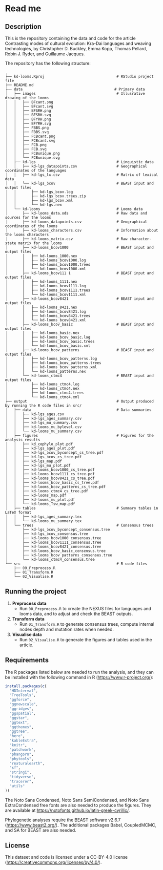 # Read me

## Description

This is the repository containing the data and code for the article Contrasting modes of cultural evolution: Kra-Dai languages and weaving technologies, by Christopher D. Buckley, Emma Kopp, Thomas Pellard, Robin J. Ryder, and Guillaume Jacques.

The repository has the following structure:

```         
.
├── kd-looms.Rproj                                 # RStudio project file
├── README.md
├── data                                          # Primary data
│   ├── images                                     # Illusrative drawing of the looms
│   │   ├── BFcant.png
│   │   ├── BFcant.svg
│   │   ├── BFSRH.png
│   │   ├── BFSRH.svg
│   │   ├── BFYRH.png
│   │   ├── BFYRH.svg
│   │   ├── FBBS.png
│   │   ├── FBBS.svg
│   │   ├── FCBcant.png
│   │   ├── FCBcant.svg
│   │   ├── FCB.png
│   │   ├── FCB.svg
│   │   ├── FCBunique.png
│   │   └── FCBunique.svg
│   ├── kd-lgs                                     # Linguistic data
│   │   ├── kd-lgs_datapoints.csv                  # Geographical coordinates of the languages
│   │   ├── kd-lgs_lx.csv                          # Matrix of lexical data
│   │   └── kd-lgs_bcov                            # BEAST input and output files
│   │       ├── kd-lgs_bcov.log
│   │       ├── kd-lgs_bcov.trees.zip
│   │       ├── kd-lgs_bcov.xml
│   │       └── kd-lgs.nex
│   └── kd-looms                                   # Looms data
│       ├── kd-looms_data.ods                      # Raw data and sources for the looms
│       ├── kd-looms_datapoints.csv                # Geographical coordinates of the looms
│       ├── kd-looms_characters.csv                # Information about the looms characters
│       ├── kd-looms_matrix.csv                    # Raw character-state matrix for the looms
│       ├── kd-looms_bcov1000                      # BEAST input and output files
│       │   ├── kd-looms_1000.nex
│       │   ├── kd-looms_bcov1000.log
│       │   ├── kd-looms_bcov1000.trees
│       │   └── kd-looms_bcov1000.xml
│       ├── kd-looms_bcov111 1                     # BEAST input and output files
│       │   ├── kd-looms_1111.nex
│       │   ├── kd-looms_bcov1111.log
│       │   ├── kd-looms_bcov1111.trees
│       │   └── kd-looms_bcov1111.xml
│       ├── kd-looms_bcov8421                      # BEAST input and output files
│       │   ├── kd-looms_8421.nex
│       │   ├── kd-looms_bcov8421.log
│       │   ├── kd-looms_bcov8421.trees
│       │   └── kd-looms_bcov8421.xml
│       ├── kd-looms_bcov_basic                    # BEAST input and output files
│       │   ├── kd-looms_basic.nex
│       │   ├── kd-looms_bcov_basic.log
│       │   ├── kd-looms_bcov_basic.trees
│       │   └── kd-looms_bcov_basic.xml
│       ├── kd-looms_bcov_patterns                 # BEAST input and output files
│       │   ├── kd-looms_bcov_patterns.log
│       │   ├── kd-looms_bcov_patterns.trees
│       │   ├── kd-looms_bcov_patterns.xml
│       │   └── kd-looms_patterns.nex
│       └── kd-looms_ctmc4                         # BEAST input and output files
│           ├── kd-looms_ctmc4.log
│           ├── kd-looms_ctmc4.nex
│           ├── kd-looms_ctmc4.trees
│           └── kd-looms_ctmc4.xml
├── output                                         # Output produced by running the R code files in src/
│   ├── data                                       # Data summaries
│   │   ├── kd-lgs_ages.csv
│   │   ├── kd-lgs_ages_summary.csv
│   │   ├── kd-lgs_mu_summary.csv
│   │   ├── kd-looms_mu_bylevel.csv
│   │   └── kd-looms_mu_summary.csv
│   ├── figures                                    # Figures for the analysis results
│   │   ├── kd_cophylo_plot.pdf
│   │   ├── kd-lgs_ages_plot.pdf
│   │   ├── kd-lgs_bcov_byconcept_cs_tree.pdf
│   │   ├── kd-lgs_bcov_cs_tree.pdf
│   │   ├── kd-lgs_map.pdf
│   │   ├── kd-lgs_mu_plot.pdf
│   │   ├── kd-looms_bcov1000_cs_tree.pdf
│   │   ├── kd-looms_bcov1111_cs_tree.pdf
│   │   ├── kd-looms_bcov8421_cs_tree.pdf
│   │   ├── kd-looms_bcov_basic_cs_tree.pdf
│   │   ├── kd-looms_bcov_patterns_cs_tree.pdf
│   │   ├── kd-looms_ctmc4_cs_tree.pdf
│   │   ├── kd-looms_map.pdf
│   │   ├── kd-looms_mu_plot.pdf
│   │   └── kd-looms_Tsw_map.pdf
│   ├── tables                                     # Summary tables in LaTeX format
│   │   ├── kd-lgs_ages_summary.tex
│   │   └── kd-looms_mu_summary.tex
│   └── trees                                      # Consensus trees
│       ├── kd-lgs_bcov_byconcept_consensus.tree
│       ├── kd-lgs_bcov_consensus.tree
│       ├── kd-looms_bcov1000_consensus.tree
│       ├── kd-looms_bcov1111_consensus.tree
│       ├── kd-looms_bcov8421_consensus.tree
│       ├── kd-looms_bcov_basic_consensus.tree
│       ├── kd-looms_bcov_patterns_consensus.tree
│       └── kd-looms_ctmc4_consensus.tree
└── src                                            # R code files
    ├── 00_Preprocess.R
    ├── 01_Transform.R
    └── 02_Visualise.R
```

## Running the project

1.  **Preprocess data**
    -   Run `00_Preprocess.R` to create the NEXUS files for languages and looms data, and to adjust and check the BEAST outputs.
2.  **Transform data**
    -   Run `01_Transform.R` to generate consensus trees, compute internal nodes depth and mutation rates when needed.
3.  **Visualise data**
    -   Run `02_Visualise.R` to generate the figures and tables used in the article.

## Requirements

The R packages listed below are needed to run the analysis, and they can be installed with the following command in R (<https://www.r-project.org/>):

``` r
install.packages(c(
  "HDInterval",
  "TreeTools",
  "ggforce",
  "ggnewscale",
  "ggridges",
  "ggspatial",
  "ggstar",
  "ggtext",
  "ggthemes",
  "ggtree",
  "here",
  "kableExtra",
  "knitr",
  "patchwork",
  "phangorn",
  "phytools",
  "rnaturalearth",
  "sf",
  "stringi",
  "tidyverse",
  "tracerer",
  "utils"
))
```

The Noto Sans Condensed, Noto Sans SemiCondensed, and Noto Sans ExtraCondensed free fonts are also needed to produce the figures. They are available at <https://notofonts.github.io/latin-greek-cyrillic/>.

Phylogenetic analyses require the BEAST software v2.6.7 (<https://www.beast2.org/>).
The additional packages Babel, CoupledMCMC, and SA for BEAST are also needed.

## License

This dataset and code is licensed under a CC-BY-4.0 license (<https://creativecommons.org/licenses/by/4.0/>).
